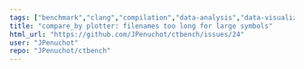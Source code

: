 ```yaml
---
tags: ["benchmark","clang","compilation","data-analysis","data-visualization","gcc","metaprogramming"]
title: "compare_by plotter: filenames too long for large symbols"
html_url: "https://github.com/JPenuchot/ctbench/issues/24"
user: "JPenuchot"
repo: "JPenuchot/ctbench"
---
```


